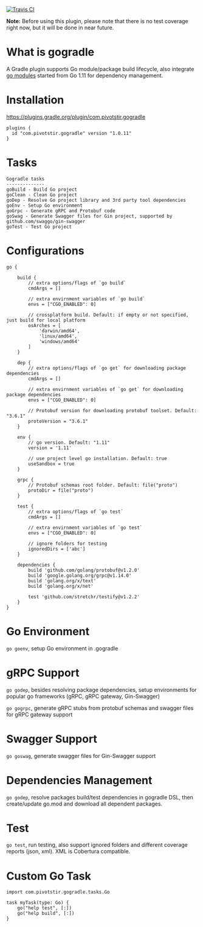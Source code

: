 [![Travis CI](https://travis-ci.org/innobead/gogradle.svg)](https://travis-ci.org/innobead/gogradle)

**Note:** Before using this plugin, please note that there is no test coverage right now, but it will be done in near future.

# What is gogradle
A Gradle plugin supports Go module/package build lifecycle, also integrate [go modules](https://github.com/golang/go/wiki/Modules) started from Go 1.11 for dependency management.

# Installation
https://plugins.gradle.org/plugin/com.pivotstir.gogradle

```
plugins {
  id "com.pivotstir.gogradle" version "1.0.11"
}
```

# Tasks
```
Gogradle tasks
--------------
goBuild - Build Go project
goClean - Clean Go project
goDep - Resolve Go project library and 3rd party tool dependencies
goEnv - Setup Go environment
goGrpc - Generate gRPC and Protobuf code
goSwag - Generate Swagger files for Gin project, supported by github.com/swaggo/gin-swagger
goTest - Test Go project
```

# Configurations
```
go {

    build {
        // extra options/flags of `go build`
        cmdArgs = []
        
        // extra envirnment variables of `go build`
        envs = ["CGO_ENABLED": 0]
        
        // crossplatform build. Default: if empty or not specified, just build for local platform
        osArches = [
            'darwin/amd64', 
            'linux/amd64', 
            'windows/amd64'
        ]
    }
    
    dep {
        // extra options/flags of `go get` for downloading package dependencies
        cmdArgs = []
            
        // extra envirnment variables of `go get` for downloading package dependencies
        envs = ["CGO_ENABLED": 0]
        
        // Protobuf version for downloading protobuf toolset. Default: "3.6.1"
        protoVersion = "3.6.1"
    }
    
    env {
        // go version. Default: "1.11"
        version = '1.11'
        
        // use project level go installation. Default: true
        useSandbox = true
    }
    
    grpc {
        // Protobuf schemas root folder. Default: file("proto")
        protoDir = file("proto")
    }

    test {
        // extra options/flags of `go test`
        cmdArgs = []
            
        // extra envirnment variables of `go test`
        envs = ["CGO_ENABLED": 0]
        
        // ignore folders for testing
        ignoredDirs = ['abc']
    }

    dependencies {
        build 'github.com/golang/protobuf@v1.2.0'
        build 'google.golang.org/grpc@v1.14.0'
        build 'golang.org/x/text'
        build 'golang.org/x/net'

        test 'github.com/stretchr/testify@v1.2.2'
    }
}
```

# Go Environment
`go goenv`, setup Go environment in .gogradle

# gRPC Support
`go godep`, besides resolving package dependencies, setup environments for popular go frameworks (gRPC, gRPC gateway, Gin-Swagger)

`go gogrpc`, generate gRPC stubs from protobuf schemas and swagger files for gRPC gateway support

# Swagger Support
`go goswag`, generate swagger files for Gin-Swagger support

# Dependencies Management
`go godep`, resolve packages build/test dependencies in gogradle DSL, then create/update go.mod and download all dependent packages.

# Test
`go test`, run testing, also support ignored folders and different coverage reports (json, xml). XML is Cobertura compatible.

# Custom Go Task
```
import com.pivotstir.gogradle.tasks.Go

task myTask(type: Go) {
    go("help test", [:])
    go("help build", [:])
}
```
